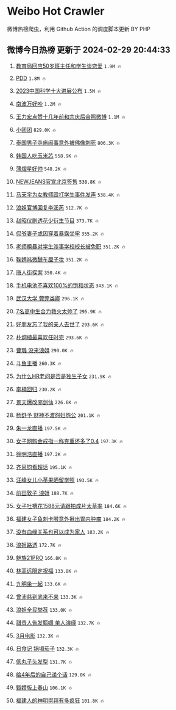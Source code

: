 # Weibo Hot Crawler 



微博热榜爬虫，利用 Github Action 的调度脚本更新 BY PHP 


## 微博今日热榜 更新于 2024-02-29 20:44:33 
1. [教育局回应50岁班主任和学生谈恋爱](https://s.weibo.com/weibo?q=%23%E6%95%99%E8%82%B2%E5%B1%80%E5%9B%9E%E5%BA%9450%E5%B2%81%E7%8F%AD%E4%B8%BB%E4%BB%BB%E5%92%8C%E5%AD%A6%E7%94%9F%E8%B0%88%E6%81%8B%E7%88%B1%23&t=31&band_rank=1&Refer=top) `1.9M 🔥` 

1. [PDD](https://s.weibo.com/weibo?q=PDD&t=31&band_rank=2&Refer=top) `1.8M 🔥` 

1. [2023中国科学十大进展公布](https://s.weibo.com/weibo?q=%232023%E4%B8%AD%E5%9B%BD%E7%A7%91%E5%AD%A6%E5%8D%81%E5%A4%A7%E8%BF%9B%E5%B1%95%E5%85%AC%E5%B8%83%23&t=31&band_rank=3&Refer=top) `1.5M 🔥` 

1. [南波万好吵](https://s.weibo.com/weibo?q=%E5%8D%97%E6%B3%A2%E4%B8%87%E5%A5%BD%E5%90%B5&t=31&band_rank=4&Refer=top) `1.2M 🔥` 

1. [王力宏点赞十几年前和宗庆后合照微博](https://s.weibo.com/weibo?q=%23%E7%8E%8B%E5%8A%9B%E5%AE%8F%E7%82%B9%E8%B5%9E%E5%8D%81%E5%87%A0%E5%B9%B4%E5%89%8D%E5%92%8C%E5%AE%97%E5%BA%86%E5%90%8E%E5%90%88%E7%85%A7%E5%BE%AE%E5%8D%9A%23&t=31&band_rank=5&Refer=top) `1.1M 🔥` 

1. [小团团](https://s.weibo.com/weibo?q=%E5%B0%8F%E5%9B%A2%E5%9B%A2&t=31&band_rank=6&Refer=top) `829.0K 🔥` 

1. [泰国男子寺庙闹事意外被佛像刺死](https://s.weibo.com/weibo?q=%23%E6%B3%B0%E5%9B%BD%E7%94%B7%E5%AD%90%E5%AF%BA%E5%BA%99%E9%97%B9%E4%BA%8B%E6%84%8F%E5%A4%96%E8%A2%AB%E4%BD%9B%E5%83%8F%E5%88%BA%E6%AD%BB%23&t=31&band_rank=7&Refer=top) `806.3K 🔥` 

1. [韩国人吃玉米芯](https://s.weibo.com/weibo?q=%E9%9F%A9%E5%9B%BD%E4%BA%BA%E5%90%83%E7%8E%89%E7%B1%B3%E8%8A%AF&t=31&band_rank=8&Refer=top) `558.9K 🔥` 

1. [蒲熠星好帅](https://s.weibo.com/weibo?q=%E8%92%B2%E7%86%A0%E6%98%9F%E5%A5%BD%E5%B8%85&t=31&band_rank=9&Refer=top) `548.2K 🔥` 

1. [NEWJEANS官宣北京签售](https://s.weibo.com/weibo?q=%23NEWJEANS%E5%AE%98%E5%AE%A3%E5%8C%97%E4%BA%AC%E7%AD%BE%E5%94%AE%23&t=31&band_rank=10&Refer=top) `538.8K 🔥` 

1. [马天宇为女教师殴打学生事件发声](https://s.weibo.com/weibo?q=%23%E9%A9%AC%E5%A4%A9%E5%AE%87%E4%B8%BA%E5%A5%B3%E6%95%99%E5%B8%88%E6%AE%B4%E6%89%93%E5%AD%A6%E7%94%9F%E4%BA%8B%E4%BB%B6%E5%8F%91%E5%A3%B0%23&t=31&band_rank=11&Refer=top) `538.4K 🔥` 

1. [浪姐官博回复李溪芮](https://s.weibo.com/weibo?q=%23%E6%B5%AA%E5%A7%90%E5%AE%98%E5%8D%9A%E5%9B%9E%E5%A4%8D%E6%9D%8E%E6%BA%AA%E8%8A%AE%23&t=31&band_rank=12&Refer=top) `512.7K 🔥` 

1. [赵昭仪剧透花少衍生节目](https://s.weibo.com/weibo?q=%23%E8%B5%B5%E6%98%AD%E4%BB%AA%E5%89%A7%E9%80%8F%E8%8A%B1%E5%B0%91%E8%A1%8D%E7%94%9F%E8%8A%82%E7%9B%AE%23&t=31&band_rank=13&Refer=top) `373.7K 🔥` 

1. [侃爷妻子或因穿着暴露坐牢](https://s.weibo.com/weibo?q=%23%E4%BE%83%E7%88%B7%E5%A6%BB%E5%AD%90%E6%88%96%E5%9B%A0%E7%A9%BF%E7%9D%80%E6%9A%B4%E9%9C%B2%E5%9D%90%E7%89%A2%23&t=31&band_rank=14&Refer=top) `355.2K 🔥` 

1. [老师粗暴对学生涉事学校校长被免职](https://s.weibo.com/weibo?q=%23%E8%80%81%E5%B8%88%E7%B2%97%E6%9A%B4%E5%AF%B9%E5%AD%A6%E7%94%9F%E6%B6%89%E4%BA%8B%E5%AD%A6%E6%A0%A1%E6%A0%A1%E9%95%BF%E8%A2%AB%E5%85%8D%E8%81%8C%23&t=31&band_rank=15&Refer=top) `351.2K 🔥` 

1. [鞠婧祎微醺车厘子妆](https://s.weibo.com/weibo?q=%23%E9%9E%A0%E5%A9%A7%E7%A5%8E%E5%BE%AE%E9%86%BA%E8%BD%A6%E5%8E%98%E5%AD%90%E5%A6%86%23&t=31&band_rank=16&Refer=top) `351.2K 🔥` 

1. [唐人街探案](https://s.weibo.com/weibo?q=%E5%94%90%E4%BA%BA%E8%A1%97%E6%8E%A2%E6%A1%88&t=31&band_rank=17&Refer=top) `350.4K 🔥` 

1. [手机电池不喜欢100%的饱和状态](https://s.weibo.com/weibo?q=%23%E6%89%8B%E6%9C%BA%E7%94%B5%E6%B1%A0%E4%B8%8D%E5%96%9C%E6%AC%A2100%25%E7%9A%84%E9%A5%B1%E5%92%8C%E7%8A%B6%E6%80%81%23&t=31&band_rank=18&Refer=top) `343.1K 🔥` 

1. [武汉大学 莞莞类卿](https://s.weibo.com/weibo?q=%E6%AD%A6%E6%B1%89%E5%A4%A7%E5%AD%A6%20%E8%8E%9E%E8%8E%9E%E7%B1%BB%E5%8D%BF&t=31&band_rank=19&Refer=top) `296.1K 🔥` 

1. [7名高中生合力救火太帅了](https://s.weibo.com/weibo?q=%237%E5%90%8D%E9%AB%98%E4%B8%AD%E7%94%9F%E5%90%88%E5%8A%9B%E6%95%91%E7%81%AB%E5%A4%AA%E5%B8%85%E4%BA%86%23&t=31&band_rank=20&Refer=top) `295.9K 🔥` 

1. [好朋友忘了我的亲人去世了](https://s.weibo.com/weibo?q=%E5%A5%BD%E6%9C%8B%E5%8F%8B%E5%BF%98%E4%BA%86%E6%88%91%E7%9A%84%E4%BA%B2%E4%BA%BA%E5%8E%BB%E4%B8%96%E4%BA%86&t=31&band_rank=21&Refer=top) `293.6K 🔥` 

1. [朴炯植最喜欢任时完](https://s.weibo.com/weibo?q=%23%E6%9C%B4%E7%82%AF%E6%A4%8D%E6%9C%80%E5%96%9C%E6%AC%A2%E4%BB%BB%E6%97%B6%E5%AE%8C%23&t=31&band_rank=22&Refer=top) `293.6K 🔥` 

1. [曹璐 没来浪姐](https://s.weibo.com/weibo?q=%E6%9B%B9%E7%92%90%20%E6%B2%A1%E6%9D%A5%E6%B5%AA%E5%A7%90&t=31&band_rank=23&Refer=top) `290.0K 🔥` 

1. [斗鱼主播](https://s.weibo.com/weibo?q=%E6%96%97%E9%B1%BC%E4%B8%BB%E6%92%AD&t=31&band_rank=24&Refer=top) `260.3K 🔥` 

1. [为什么HR老问是否是独生子女](https://s.weibo.com/weibo?q=%23%E4%B8%BA%E4%BB%80%E4%B9%88HR%E8%80%81%E9%97%AE%E6%98%AF%E5%90%A6%E6%98%AF%E7%8B%AC%E7%94%9F%E5%AD%90%E5%A5%B3%23&t=31&band_rank=25&Refer=top) `231.9K 🔥` 

1. [李楠回归](https://s.weibo.com/weibo?q=%E6%9D%8E%E6%A5%A0%E5%9B%9E%E5%BD%92&t=31&band_rank=26&Refer=top) `230.2K 🔥` 

1. [景天爆改邪剑仙](https://s.weibo.com/weibo?q=%E6%99%AF%E5%A4%A9%E7%88%86%E6%94%B9%E9%82%AA%E5%89%91%E4%BB%99&t=31&band_rank=27&Refer=top) `226.6K 🔥` 

1. [杨舒予 财神不渡怨妇怨公](https://s.weibo.com/weibo?q=%E6%9D%A8%E8%88%92%E4%BA%88%20%E8%B4%A2%E7%A5%9E%E4%B8%8D%E6%B8%A1%E6%80%A8%E5%A6%87%E6%80%A8%E5%85%AC&t=31&band_rank=28&Refer=top) `201.1K 🔥` 

1. [朱一龙直播](https://s.weibo.com/weibo?q=%E6%9C%B1%E4%B8%80%E9%BE%99%E7%9B%B4%E6%92%AD&t=31&band_rank=29&Refer=top) `197.5K 🔥` 

1. [女子网购金戒指一称克重还多了0.4](https://s.weibo.com/weibo?q=%23%E5%A5%B3%E5%AD%90%E7%BD%91%E8%B4%AD%E9%87%91%E6%88%92%E6%8C%87%E4%B8%80%E7%A7%B0%E5%85%8B%E9%87%8D%E8%BF%98%E5%A4%9A%E4%BA%860.4%23&t=31&band_rank=30&Refer=top) `197.3K 🔥` 

1. [徐明浩直播](https://s.weibo.com/weibo?q=%E5%BE%90%E6%98%8E%E6%B5%A9%E7%9B%B4%E6%92%AD&t=31&band_rank=31&Refer=top) `197.2K 🔥` 

1. [齐思钧看超话](https://s.weibo.com/weibo?q=%E9%BD%90%E6%80%9D%E9%92%A7%E7%9C%8B%E8%B6%85%E8%AF%9D&t=31&band_rank=32&Refer=top) `195.1K 🔥` 

1. [汪峰女儿小苹果晒留学照](https://s.weibo.com/weibo?q=%23%E6%B1%AA%E5%B3%B0%E5%A5%B3%E5%84%BF%E5%B0%8F%E8%8B%B9%E6%9E%9C%E6%99%92%E7%95%99%E5%AD%A6%E7%85%A7%23&t=31&band_rank=33&Refer=top) `193.5K 🔥` 

1. [前田敦子 浪姐](https://s.weibo.com/weibo?q=%E5%89%8D%E7%94%B0%E6%95%A6%E5%AD%90%20%E6%B5%AA%E5%A7%90&t=31&band_rank=34&Refer=top) `188.7K 🔥` 

1. [女子吐槽花1588元请跟拍成片太草率](https://s.weibo.com/weibo?q=%23%E5%A5%B3%E5%AD%90%E5%90%90%E6%A7%BD%E8%8A%B11588%E5%85%83%E8%AF%B7%E8%B7%9F%E6%8B%8D%E6%88%90%E7%89%87%E5%A4%AA%E8%8D%89%E7%8E%87%23&t=31&band_rank=35&Refer=top) `184.6K 🔥` 

1. [福建女子鱼刺卡喉意外揪出胃内肿瘤](https://s.weibo.com/weibo?q=%23%E7%A6%8F%E5%BB%BA%E5%A5%B3%E5%AD%90%E9%B1%BC%E5%88%BA%E5%8D%A1%E5%96%89%E6%84%8F%E5%A4%96%E6%8F%AA%E5%87%BA%E8%83%83%E5%86%85%E8%82%BF%E7%98%A4%23&t=31&band_rank=36&Refer=top) `184.2K 🔥` 

1. [没有血缘关系也可以成为家人](https://s.weibo.com/weibo?q=%E6%B2%A1%E6%9C%89%E8%A1%80%E7%BC%98%E5%85%B3%E7%B3%BB%E4%B9%9F%E5%8F%AF%E4%BB%A5%E6%88%90%E4%B8%BA%E5%AE%B6%E4%BA%BA&t=31&band_rank=37&Refer=top) `183.2K 🔥` 

1. [浪姐路透](https://s.weibo.com/weibo?q=%E6%B5%AA%E5%A7%90%E8%B7%AF%E9%80%8F&t=31&band_rank=38&Refer=top) `172.7K 🔥` 

1. [魅族21PRO](https://s.weibo.com/weibo?q=%23%E9%AD%85%E6%97%8F21PRO%23&t=31&band_rank=39&Refer=top) `166.8K 🔥` 

1. [林高远限定祝福](https://s.weibo.com/weibo?q=%23%E6%9E%97%E9%AB%98%E8%BF%9C%E9%99%90%E5%AE%9A%E7%A5%9D%E7%A6%8F%23&t=31&band_rank=40&Refer=top) `133.8K 🔥` 

1. [九明坐一起](https://s.weibo.com/weibo?q=%E4%B9%9D%E6%98%8E%E5%9D%90%E4%B8%80%E8%B5%B7&t=31&band_rank=41&Refer=top) `133.6K 🔥` 

1. [曾沛慈到底来不来](https://s.weibo.com/weibo?q=%23%E6%9B%BE%E6%B2%9B%E6%85%88%E5%88%B0%E5%BA%95%E6%9D%A5%E4%B8%8D%E6%9D%A5%23&t=31&band_rank=42&Refer=top) `133.3K 🔥` 

1. [浪姐全民举荐](https://s.weibo.com/weibo?q=%E6%B5%AA%E5%A7%90%E5%85%A8%E6%B0%91%E4%B8%BE%E8%8D%90&t=31&band_rank=43&Refer=top) `133.0K 🔥` 

1. [祺贵人告发甄嬛 单人演绎](https://s.weibo.com/weibo?q=%E7%A5%BA%E8%B4%B5%E4%BA%BA%E5%91%8A%E5%8F%91%E7%94%84%E5%AC%9B%20%E5%8D%95%E4%BA%BA%E6%BC%94%E7%BB%8E&t=31&band_rank=44&Refer=top) `132.7K 🔥` 

1. [3月电影](https://s.weibo.com/weibo?q=3%E6%9C%88%E7%94%B5%E5%BD%B1&t=31&band_rank=45&Refer=top) `132.3K 🔥` 

1. [日食记 锅塌茄子](https://s.weibo.com/weibo?q=%E6%97%A5%E9%A3%9F%E8%AE%B0%20%E9%94%85%E5%A1%8C%E8%8C%84%E5%AD%90&t=31&band_rank=46&Refer=top) `132.3K 🔥` 

1. [低丸子头发型](https://s.weibo.com/weibo?q=%E4%BD%8E%E4%B8%B8%E5%AD%90%E5%A4%B4%E5%8F%91%E5%9E%8B&t=31&band_rank=47&Refer=top) `131.7K 🔥` 

1. [给4年后的自己递个话](https://s.weibo.com/weibo?q=%23%E7%BB%994%E5%B9%B4%E5%90%8E%E7%9A%84%E8%87%AA%E5%B7%B1%E9%80%92%E4%B8%AA%E8%AF%9D%23&t=31&band_rank=48&Refer=top) `129.0K 🔥` 

1. [甄嬛版上春山](https://s.weibo.com/weibo?q=%23%E7%94%84%E5%AC%9B%E7%89%88%E4%B8%8A%E6%98%A5%E5%B1%B1%23&t=31&band_rank=49&Refer=top) `106.1K 🔥` 

1. [福建人的神明崇拜有多疯狂](https://s.weibo.com/weibo?q=%23%E7%A6%8F%E5%BB%BA%E4%BA%BA%E7%9A%84%E7%A5%9E%E6%98%8E%E5%B4%87%E6%8B%9C%E6%9C%89%E5%A4%9A%E7%96%AF%E7%8B%82%23&t=31&band_rank=50&Refer=top) `101.8K 🔥` 

